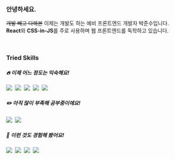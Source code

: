 ### 안녕하세요.

<strike>개발 빼고 다해본</strike>  이제는 개발도 하는 예비 프론트엔드 개발자 박준수입니다.  
<b>React</b>와 <b>CSS-in-JS</b>를 주로 사용하며 웹 프론트엔드를 독학하고 있습니다.

<br />


### Tried Skills

##### :fire: 이제 어느 정도는 익숙해요!
<img src="https://img.shields.io/badge/Html5-E34F26?style=for-the-badge&logo=HTML5&logoColor=white"/>&nbsp;&nbsp;<img src="https://img.shields.io/badge/CSS3-1572B6?style=for-the-badge&logo=CSS3&logoColor=white"/>&nbsp;&nbsp;<img src="https://img.shields.io/badge/Javascript-F7DF1E?style=for-the-badge&logo=Javascript&logoColor=black"/>&nbsp;&nbsp;<img src="https://img.shields.io/badge/React-61DAFB?style=for-the-badge&logo=React&logoColor=black"/>&nbsp;&nbsp;<img src="https://img.shields.io/badge/Styled--Components-DB7093?style=for-the-badge&logo=styled-components&logoColor=white"/>

##### :pencil2: 아직 많이 부족해 공부중이에요!
<img src="https://img.shields.io/badge/Typescript-3178C6?style=for-the-badge&logo=Typescript&logoColor=white"/>&nbsp;&nbsp;<img src="https://img.shields.io/badge/Redux-764ABC?style=for-the-badge&logo=Redux&logoColor=white"/>


##### :eyes: 이런 것도 경험해 봤어요!
<img src="https://img.shields.io/badge/MongoDB-47A248?style=for-the-badge&logo=MongoDB&logoColor=white"/>&nbsp;&nbsp;<img src="https://img.shields.io/badge/Babel-F9DC3E?style=for-the-badge&logo=Node.js&logoColor=white"/>&nbsp;&nbsp;<img src="https://img.shields.io/badge/Webpack-8DD6F9?style=for-the-badge&logo=Webpack&logoColor=black"/>&nbsp;&nbsp;<img src="https://img.shields.io/badge/Babel-F9DC3E?style=for-the-badge&logo=Babel&logoColor=black"/>
